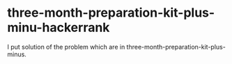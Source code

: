 # three-month-preparation-kit-plus-minu-hackerrank
I put solution of the problem which are in three-month-preparation-kit-plus-minus. 
